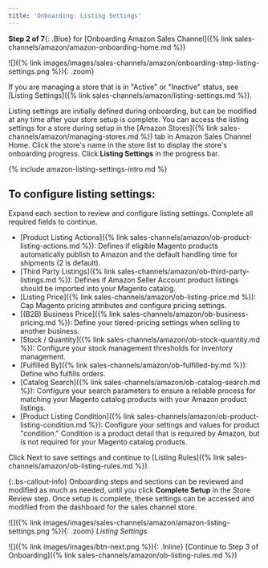 ```yaml
---
title: 'Onboarding: Listing Settings'
---
```



**Step 2 of 7**{: .Blue} for [Onboarding Amazon Sales Channel]({% link sales-channels/amazon/amazon-onboarding-home.md %})

![]({% link images/images/sales-channels/amazon/onboarding-step-listing-settings.png %}){: .zoom}

If you are managing a store that is in "Active" or "Inactive" status, see [Listing Settings]({% link sales-channels/amazon/listing-settings.md %}).

Listing settings are initially defined during onboarding, but can be modified at any time after your store setup is complete. You can access the listing settings for a store during setup in the [Amazon Stores]({% link sales-channels/amazon/managing-stores.md %}) tab in Amazon Sales Channel Home. Click the store's name in the store list to display the store's onboarding progress. Click **Listing Settings** in the progress bar.

{% include amazon-listing-settings-intro.md %}

## To configure listing settings:

Expand each section to review and configure listing settings. Complete all required fields to continue.

- [Product Listing Actions]({% link sales-channels/amazon/ob-product-listing-actions.md %}): Defines if eligible Magento products automatically publish to Amazon and the default handling time for shipments (2 is default).
- [Third Party Listings]({% link sales-channels/amazon/ob-third-party-listings.md %}): Defines if Amazon Seller Account product listings should be imported into your Magento catalog.
- [Listing Price]({% link sales-channels/amazon/ob-listing-price.md %}): Cap Magento pricing attributes and configure pricing settings.
- [(B2B) Business Price]({% link sales-channels/amazon/ob-business-pricing.md %}): Define your tiered-pricing settings when selling to another business.
- [Stock / Quantity]({% link sales-channels/amazon/ob-stock-quantity.md %}): Configure your stock management thresholds for inventory management.
- [Fulfilled By]({% link sales-channels/amazon/ob-fulfilled-by.md %}): Define who fulfills orders.
- [Catalog Search]({% link sales-channels/amazon/ob-catalog-search.md %}): Configure your search parameters to ensure a reliable process for matching your Magento catalog products with your Amazon product listings.
- [Product Listing Condition]({% link sales-channels/amazon/ob-product-listing-condition.md %}): Configure your settings and values for product "condition." Condition is a product detail that is required by Amazon, but is not required for your Magento catalog products.

Click <span class="btn">Next</span> to save settings and continue to [Listing Rules]({% link sales-channels/amazon/ob-listing-rules.md %}).

{:.bs-callout-info}
Onboarding steps and sections can be reviewed and modified as much as needed, until you click **Complete Setup** in the Store Review step. Once setup is complete, these settings can be accessed and modified from the dashboard for the sales channel store.

![]({% link images/images/sales-channels/amazon/amazon-listing-settings.png %}){: .zoom}
_Listing Settings_

![]({% link images/images/btn-next.png %}){: .Inline} [Continue to Step 3 of Onboarding]({% link sales-channels/amazon/ob-listing-rules.md %})
